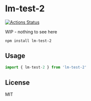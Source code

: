 # lm-test-2
[![Actions Status](https://github.com/bcomnes/lm-test-2/workflows/tests/badge.svg)](https://github.com/bcomnes/lm-test-2/actions)

WIP - nothing to see here

```
npm install lm-test-2
```

## Usage

``` js
import { lm-test-2 } from 'lm-test-2'
```

## License

MIT
